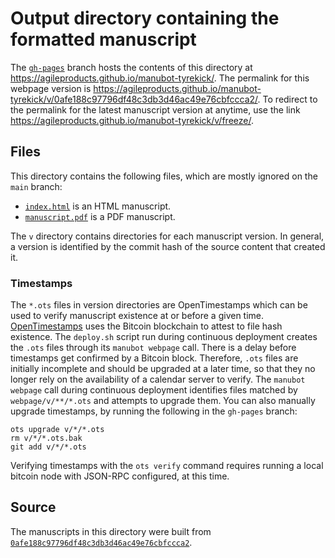 # Output directory containing the formatted manuscript

The [`gh-pages`](https://github.com/agileproducts/manubot-tyrekick/tree/gh-pages) branch hosts the contents of this directory at <https://agileproducts.github.io/manubot-tyrekick/>.
The permalink for this webpage version is <https://agileproducts.github.io/manubot-tyrekick/v/0afe188c97796df48c3db3d46ac49e76cbfccca2/>.
To redirect to the permalink for the latest manuscript version at anytime, use the link <https://agileproducts.github.io/manubot-tyrekick/v/freeze/>.

## Files

This directory contains the following files, which are mostly ignored on the `main` branch:

+ [`index.html`](index.html) is an HTML manuscript.
+ [`manuscript.pdf`](manuscript.pdf) is a PDF manuscript.

The `v` directory contains directories for each manuscript version.
In general, a version is identified by the commit hash of the source content that created it.

### Timestamps

The `*.ots` files in version directories are OpenTimestamps which can be used to verify manuscript existence at or before a given time.
[OpenTimestamps](https://opentimestamps.org/) uses the Bitcoin blockchain to attest to file hash existence.
The `deploy.sh` script run during continuous deployment creates the `.ots` files through its `manubot webpage` call.
There is a delay before timestamps get confirmed by a Bitcoin block.
Therefore, `.ots` files are initially incomplete and should be upgraded at a later time, so that they no longer rely on the availability of a calendar server to verify.
The `manubot webpage` call during continuous deployment identifies files matched by `webpage/v/**/*.ots` and attempts to upgrade them.
You can also manually upgrade timestamps, by running the following in the `gh-pages` branch:

```shell
ots upgrade v/*/*.ots
rm v/*/*.ots.bak
git add v/*/*.ots
```

Verifying timestamps with the `ots verify` command requires running a local bitcoin node with JSON-RPC configured, at this time.

## Source

The manuscripts in this directory were built from
[`0afe188c97796df48c3db3d46ac49e76cbfccca2`](https://github.com/agileproducts/manubot-tyrekick/commit/0afe188c97796df48c3db3d46ac49e76cbfccca2).
